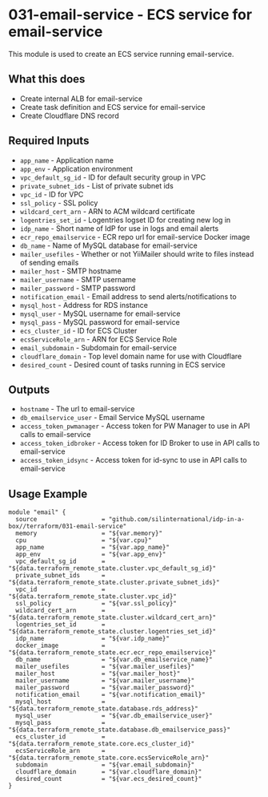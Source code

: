 # 031-email-service - ECS service for email-service
This module is used to create an ECS service running email-service.

## What this does

 - Create internal ALB for email-service
 - Create task definition and ECS service for email-service
 - Create Cloudflare DNS record

## Required Inputs

 - `app_name` - Application name
 - `app_env` - Application environment
 - `vpc_default_sg_id` - ID for default security group in VPC
 - `private_subnet_ids` - List of private subnet ids
 - `vpc_id` - ID for VPC
 - `ssl_policy` - SSL policy
 - `wildcard_cert_arn` - ARN to ACM wildcard certificate
 - `logentries_set_id` - Logentries logset ID for creating new log in
 - `idp_name` - Short name of IdP for use in logs and email alerts
 - `ecr_repo_emailservice` - ECR repo url for email-service Docker image
 - `db_name` - Name of MySQL database for email-service
 - `mailer_usefiles` - Whether or not YiiMailer should write to files instead of sending emails
 - `mailer_host` - SMTP hostname
 - `mailer_username` - SMTP username
 - `mailer_password` - SMTP password
 - `notification_email` - Email address to send alerts/notifications to
 - `mysql_host` - Address for RDS instance
 - `mysql_user` - MySQL username for email-service
 - `mysql_pass` - MySQL password for email-service
 - `ecs_cluster_id` - ID for ECS Cluster
 - `ecsServiceRole_arn` - ARN for ECS Service Role
 - `email_subdomain` - Subdomain for email-service
 - `cloudflare_domain` - Top level domain name for use with Cloudflare
 - `desired_count` - Desired count of tasks running in ECS service


## Outputs

 - `hostname` - The url to email-service
 - `db_emailservice_user` - Email Service MySQL username
 - `access_token_pwmanager` - Access token for PW Manager to use in API calls to email-service
 - `access_token_idbroker` - Access token for ID Broker to use in API calls to email-service
 - `access_token_idsync` - Access token for id-sync to use in API calls to email-service

## Usage Example

```hcl
module "email" {
  source                  = "github.com/silinternational/idp-in-a-box//terraform/031-email-service"
  memory                  = "${var.memory}"
  cpu                     = "${var.cpu}"
  app_name                = "${var.app_name}"
  app_env                 = "${var.app_env}"
  vpc_default_sg_id       = "${data.terraform_remote_state.cluster.vpc_default_sg_id}"
  private_subnet_ids      = "${data.terraform_remote_state.cluster.private_subnet_ids}"
  vpc_id                  = "${data.terraform_remote_state.cluster.vpc_id}"
  ssl_policy              = "${var.ssl_policy}"
  wildcard_cert_arn       = "${data.terraform_remote_state.cluster.wildcard_cert_arn}"
  logentries_set_id       = "${data.terraform_remote_state.cluster.logentries_set_id}"
  idp_name                = "${var.idp_name}"
  docker_image            = "${data.terraform_remote_state.ecr.ecr_repo_emailservice}"
  db_name                 = "${var.db_emailservice_name}"
  mailer_usefiles         = "${var.mailer_usefiles}"
  mailer_host             = "${var.mailer_host}"
  mailer_username         = "${var.mailer_username}"
  mailer_password         = "${var.mailer_password}"
  notification_email      = "${var.notification_email}"
  mysql_host              = "${data.terraform_remote_state.database.rds_address}"
  mysql_user              = "${var.db_emailservice_user}"
  mysql_pass              = "${data.terraform_remote_state.database.db_emailservice_pass}"
  ecs_cluster_id          = "${data.terraform_remote_state.core.ecs_cluster_id}"
  ecsServiceRole_arn      = "${data.terraform_remote_state.core.ecsServiceRole_arn}"
  subdomain               = "${var.email_subdomain}"
  cloudflare_domain       = "${var.cloudflare_domain}"
  desired_count           = "${var.ecs_desired_count}"
}
```
